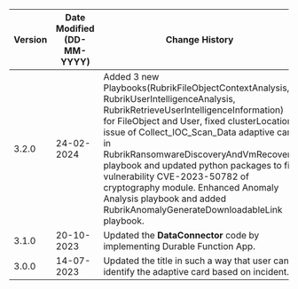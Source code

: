 | **Version** | **Date Modified (DD-MM-YYYY)** | **Change History**                          |
|-------------|--------------------------------|---------------------------------------------|
| 3.2.0       | 24-02-2024                     | Added 3 new Playbooks(RubrikFileObjectContextAnalysis, RubrikUserIntelligenceAnalysis, RubrikRetrieveUserIntelligenceInformation) for FileObject and User, fixed clusterLocation issue of Collect_IOC_Scan_Data adaptive card in RubrikRansomwareDiscoveryAndVmRecovery playbook and updated python packages to fix vulnerability CVE-2023-50782 of cryptography module. Enhanced Anomaly Analysis playbook and added RubrikAnomalyGenerateDownloadableLink playbook. |
| 3.1.0       | 20-10-2023                     | Updated the **DataConnector** code by implementing Durable Function App. |
| 3.0.0       | 14-07-2023                     | Updated the title in such a way that user can identify the adaptive card based on incident. |